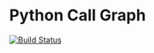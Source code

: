 # Python Call Graph

[![Build Status](https://travis-ci.org/gak/pycallgraph.png)](https://travis-ci.org/gak/pycallgraph)
